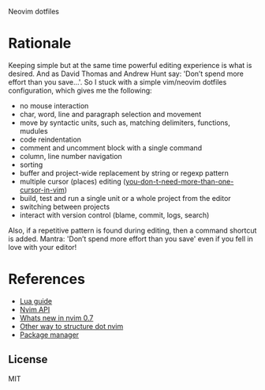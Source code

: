 Neovim dotfiles

# Rationale

Keeping simple but at the same time powerful editing experience is what is
desired. And as David Thomas and Andrew Hunt say: 'Don’t spend more effort than
you save...'. So I stuck with a simple vim/neovim dotfiles configuration, which
gives me the following:

- no mouse interaction
- char, word, line and paragraph selection and movement
- move by syntactic units, such as, matching delimiters, functions, mudules
- code reindentation
- comment and uncomment block with a single command
- column, line number navigation
- sorting
- buffer and project-wide replacement by string or regexp pattern
- multiple cursor (places) editing ([you-don-t-need-more-than-one-cursor-in-vim](https://medium.com/@schtoeffel/you-don-t-need-more-than-one-cursor-in-vim-2c44117d51db))
- build, test and run a single unit or a whole project from the editor
- switching between projects
- interact with version control (blame, commit, logs, search)

Also, if a repetitive pattern is found during editing, then a command shortcut
is added. Mantra: 'Don’t spend more effort than you save' even if you fell in
love with your editor!

# References

- [Lua guide](https://github.com/nanotee/nvim-lua-guide)
- [Nvim API](https://neovim.io/doc/user/api.html)
- [Whats new in nvim 0.7](https://gpanders.com/blog/whats-new-in-neovim-0-7)
- [Other way to structure dot nvim](https://github.com/glepnir/nvim)
- [Package manager](https://github.com/folke/lazy.nvim)

## License

MIT
